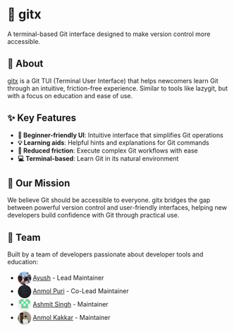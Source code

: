 # 🌟 gitx

A terminal-based Git interface designed to make version control more accessible.

## 📝 About

[gitx](https://github.com/gitxtui/gitx) is a Git TUI (Terminal User Interface) that helps newcomers learn Git through an intuitive, friction-free experience. Similar to tools like lazygit, but with a focus on education and ease of use.

## ✨ Key Features

- **🧠 Beginner-friendly UI**: Intuitive interface that simplifies Git operations
- **💡 Learning aids**: Helpful hints and explanations for Git commands
- **🚀 Reduced friction**: Execute complex Git workflows with ease
- **💻 Terminal-based**: Learn Git in its natural environment

## 🎯 Our Mission

We believe Git should be accessible to everyone. gitx bridges the gap between powerful version control and user-friendly interfaces, helping new developers build confidence with Git through practical use.

## 👥 Team

Built by a team of developers passionate about developer tools and education:

- <img src="../data/images/p1.png" width="30" height="30" align="center"> [Ayush](https://github.com/bakayu) - Lead Maintainer
- <img src="../data/images/p2.png" width="30" height="30" align="center"> [Anmol Puri](https://github.com/Anmol-Puri-Coder) - Co-Lead Maintainer
- <img src="../data/images/p3.png" width="30" height="30" align="center"> [Ashmit Singh](https://github.com/Ashmit9955) - Maintainer
- <img src="../data/images/p4.png" width="30" height="30" align="center"> [Anmol Kakkar](https://github.com/AnmolKakkar15) - Maintainer
